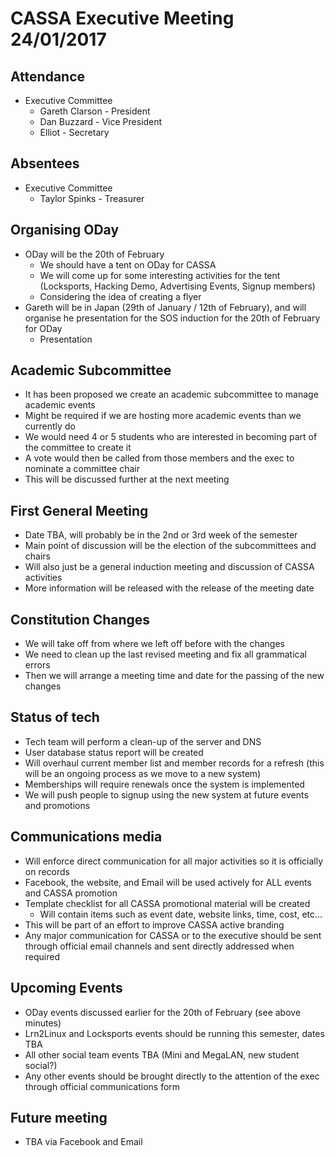 CASSA Executive Meeting 24/01/2017
====================================
Attendance
----------
* Executive Committee
    * Gareth Clarson - President
    * Dan Buzzard - Vice President
    * Elliot - Secretary

Absentees
---------
* Executive Committee
    * Taylor Spinks - Treasurer

Organising ODay
---------------
* ODay will be the 20th of February
	* We should have a tent on ODay for CASSA
	* We will come up for some interesting activities for the tent (Locksports, Hacking Demo, Advertising Events, Signup members)
	* Considering the idea of creating a flyer
* Gareth will be in Japan (29th of January / 12th of February), and will organise he presentation for the SOS induction for the 20th of February for ODay
	* Presentation 

Academic Subcommittee
-----------------------
* It has been proposed we create an academic subcommittee to manage academic events
* Might be required if we are hosting more academic events than we currently do
* We would need 4 or 5 students who are interested in becoming part of the committee to create it
* A vote would then be called from those members and the exec to nominate a committee chair
* This will be discussed further at the next meeting

First General Meeting
---------------------
* Date TBA, will probably be in the 2nd or 3rd week of the semester
* Main point of discussion will be the election of the subcommittees and chairs 
* Will also just be a general induction meeting and discussion of CASSA activities
* More information will be released with the release of the meeting date

Constitution Changes
----------------------
* We will take off from where we left off before with the changes
* We need to clean up the last revised meeting and fix all grammatical errors
* Then we will arrange a meeting time and date for the passing of the new changes

Status of tech
--------------
* Tech team will perform a clean-up of the server and DNS
* User database status report will be created
* Will overhaul current member list and member records for a refresh (this will be an ongoing process as we move to a new system)
* Memberships will require renewals once the system is implemented
* We will push people to signup using the new system at future events and promotions

Communications media
--------------------
* Will enforce direct communication for all major activities so it is officially on records
* Facebook, the website, and Email will be used actively for ALL events and CASSA promotion
* Template checklist for all CASSA promotional material will be created
	* Will contain items such as event date, website links, time, cost, etc...
* This will be part of an effort to improve CASSA active branding
* Any major communication for CASSA or to the executive should be sent through official email channels and sent directly addressed when required

Upcoming Events
---------------
* ODay events discussed earlier for the 20th of February (see above minutes)
* Lrn2Linux and Locksports events should be running this semester, dates TBA
* All other social team events TBA (Mini and MegaLAN, new student social?)
* Any other events should be brought directly to the attention of the exec through official communications form

Future meeting
--------------
* TBA via Facebook and Email
